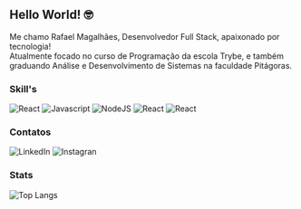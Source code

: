 ## Hello World! 🤓
Me chamo Rafael Magalhães, Desenvolvedor Full Stack,  apaixonado por tecnologia! <br>
Atualmente focado no curso de Programação da escola Trybe, e também <br>
graduando Análise e Desenvolvimento de Sistemas na faculdade Pitágoras.

### Skill's
<div>
  <img alt="React" src="https://img.shields.io/badge/Wordpress-21759B?style=for-the-badge&logo=wordpress&logoColor=white">
  <img alt="Javascript" src="https://img.shields.io/badge/JavaScript-323330?style=for-the-badge&logo=javascript&logoColor=F7DF1E">
  <img alt="NodeJS" src="https://img.shields.io/badge/Node.js-43853D?style=for-the-badge&logo=node.js&logoColor=white">
  <img alt="React" src="https://img.shields.io/badge/React-20232A?style=for-the-badge&logo=react&logoColor=61DAFB">
  <img alt="React" src="https://img.shields.io/badge/MySQL-00000F?style=for-the-badge&logo=mysql&logoColor=white">
<div>
  
### Contatos
<div>
  <img alt="LinkedIn" src="https://img.shields.io/badge/LinkedIn-0077B5?style=for-the-badge&logo=linkedin&logoColor=white"> <img alt="Instagran" src="https://img.shields.io/badge/Instagram-E4405F?style=for-the-badge&logo=instagram&logoColor=white">
</div>

### Stats  
![Top Langs](https://github-readme-stats.vercel.app/api/top-langs/?username=rafaelmagalhaesguedes&hide_progress=false)
